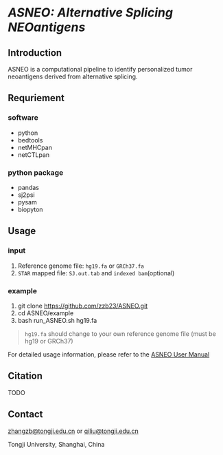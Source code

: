 # _**ASNEO**: **A**lternative **S**plicing **NEO**antigens_

## Introduction
ASNEO is a computational pipeline to identify personalized tumor neoantigens derived from alternative splicing.

## Requriement
### software
* python
* bedtools
* netMHCpan
* netCTLpan

### python package
* pandas
* sj2psi
* pysam
* biopyton

## Usage
### input
1. Reference genome file: `hg19.fa` or `GRCh37.fa`
2. `STAR` mapped file: `SJ.out.tab` and `indexed bam`(optional)

### example
1. git clone https://github.com/zzb23/ASNEO.git
2. cd ASNEO/example
3. bash run_ASNEO.sh hg19.fa 
> `hg19.fa` should change to your own reference genome file (must be hg19 or GRCh37)

For detailed usage information, please refer to the [ASNEO User Manual](/doc/ASNEO_User_Manual.md)

## Citation
TODO

## Contact
zhangzb@tongji.edu.cn or qiliu@tongji.edu.cn

Tongji University, Shanghai, China
